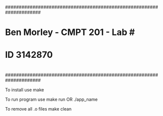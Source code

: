 #####################################################################
#           Ben Morley - CMPT 201 - Lab #                           #
#           ID 3142870                                              #
#                                                                   #
#####################################################################

To install use
make

To run program use 
make run    OR      ./app_name

To remove all .o files 
make clean

